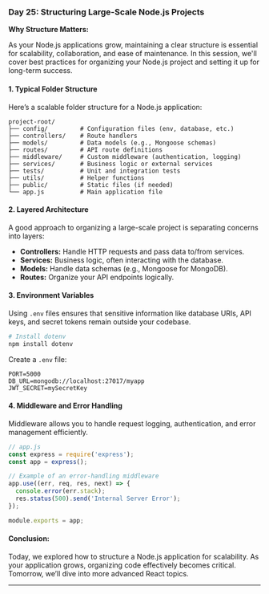 ### **Day 25: Structuring Large-Scale Node.js Projects**

**Why Structure Matters:**

As your Node.js applications grow, maintaining a clear structure is essential for scalability, collaboration, and ease of maintenance. In this session, we'll cover best practices for organizing your Node.js project and setting it up for long-term success.

#### **1. Typical Folder Structure**

Here’s a scalable folder structure for a Node.js application:

```
project-root/
├── config/         # Configuration files (env, database, etc.)
├── controllers/    # Route handlers
├── models/         # Data models (e.g., Mongoose schemas)
├── routes/         # API route definitions
├── middleware/     # Custom middleware (authentication, logging)
├── services/       # Business logic or external services
├── tests/          # Unit and integration tests
├── utils/          # Helper functions
├── public/         # Static files (if needed)
└── app.js          # Main application file
```

#### **2. Layered Architecture**

A good approach to organizing a large-scale project is separating concerns into layers:
- **Controllers:** Handle HTTP requests and pass data to/from services.
- **Services:** Business logic, often interacting with the database.
- **Models:** Handle data schemas (e.g., Mongoose for MongoDB).
- **Routes:** Organize your API endpoints logically.

#### **3. Environment Variables**

Using `.env` files ensures that sensitive information like database URIs, API keys, and secret tokens remain outside your codebase.

```bash
# Install dotenv
npm install dotenv
```

Create a `.env` file:

```
PORT=5000
DB_URL=mongodb://localhost:27017/myapp
JWT_SECRET=mySecretKey
```

#### **4. Middleware and Error Handling**

Middleware allows you to handle request logging, authentication, and error management efficiently.

```javascript
// app.js
const express = require('express');
const app = express();

// Example of an error-handling middleware
app.use((err, req, res, next) => {
  console.error(err.stack);
  res.status(500).send('Internal Server Error');
});

module.exports = app;
```

#### **Conclusion:**

Today, we explored how to structure a Node.js application for scalability. As your application grows, organizing code effectively becomes critical. Tomorrow, we’ll dive into more advanced React topics.

---
